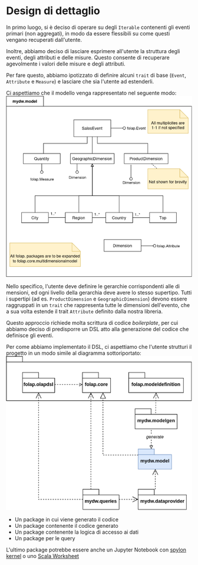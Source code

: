# Design di dettaglio

In primo luogo, si è deciso di operare su degli `Iterable` contenenti gli eventi primari (non aggregati), in modo
da essere flessibili su come questi vengano recuperati dall'utente.

Inoltre, abbiamo deciso di lasciare esprimere all'utente la struttura degli eventi, degli attributi e delle misure.
Questo consente di recuperare agevolmente i valori delle misure e degli attributi.

Per fare questo, abbiamo ipotizzato di definire alcuni `trait` di base (`Event`, `Attribute` e `Measure`) e lasciare
che sia l'utente ad estenderli.

Ci aspettiamo che il modello venga rappresentato nel seguente modo:
![UML che rappresenta un SalesEvent con le sue misure e le sue gerarchie](imgs/model.png)

Nello specifico, l'utente deve definire le gerarchie corrispondenti alle di mensioni, ed ogni livello della gerarchia
deve avere lo stesso supertipo. Tutti i supertipi (ad es. `ProductDimension` e `GeographicDimension`) devono essere
raggruppati in un `trait` che rappresenta tutte le dimensioni dell'evento, che a sua volta estende il trait `Attribute`
definito dalla nostra libreria.

Questo approccio richiede molta scrittura di codice _boilerplate_, per cui abbiamo deciso di predisporre un DSL atto
alla generazione del codice che definisce gli eventi.

Per come abbiamo implementato il DSL, ci aspettiamo che l'utente strutturi il progetto in un modo simile al diagramma
sottoriportato:
![Diagramma dei package, UML](imgs/package.png)

- Un package in cui viene generato il codice
- Un package contenente il codice generato
- Un package contenente la logica di accesso ai dati
- Un package per le query

L'ultimo package potrebbe essere anche un Jupyter Notebook con [spylon kernel](https://github.com/adtech-labs/spylon-kernel)
o uno [Scala Worksheet](https://docs.scala-lang.org/scala3/book/tools-worksheets.html)

